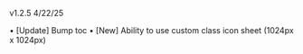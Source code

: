 v1.2.5 4/22/25

• [Update] Bump toc
• [New] Ability to use custom class icon sheet (1024px x 1024px)
